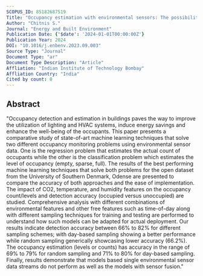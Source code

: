 ```yaml
---
SCOPUS_ID: 85182687519
Title: "Occupancy estimation with environmental sensors: The possibilities and limitations"
Author: "Chitnis S."
Journal: "Energy and Built Environment"
Publication Date: {'$date': '2024-01-01T00:00:00Z'}
Publication Year: 2024
DOI: "10.1016/j.enbenv.2023.09.003"
Source Type: "Journal"
Document Type: "ar"
Document Type Description: "Article"
Affliation: "Indian Institute of Technology Bombay"
Affliation Country: "India"
Cited by count: 0
---
```


## Abstract
"Occupancy detection and estimation in buildings paves the way to improve the utilization of lighting and HVAC systems, induce energy savings and enhance the well-being of the occupants. This paper presents a comparative study of state-of-art machine learning techniques that solve two different occupancy monitoring problems using environmental sensor data. One is the regression problem that estimates the actual count of occupants while the other is the classification problem which estimates the level of occupancy (empty, sparse, full). The results of the best performing machine learning techniques that solve both problems for the open dataset from the University of Southern Denmark, Odense are presented to compare the accuracy of both approaches and the ease of implementation. The impact of CO2, temperature, and humidity features on the occupancy count/levels and detection accuracy (occupied versus unoccupied) are studied. Comprehensive analysis with different combinations of environmental features and other free features such as time-of-day along with different sampling techniques for training and testing are performed to understand how such models can be adapted for actual deployment. Our results indicate detection accuracy between 66% to 82% for different sampling schemes; with day-based sampling showing a better performance while random sampling generically showcasing lower accuracy (66.2%). The occupancy estimation (levels or counts) has accuracy in the range of 69% to 79% for random sampling and 71% to 80% for day-based sampling. Finally, results demonstrate that models based single environmental sensor data streams do not perform as well as the models with sensor fusion."
